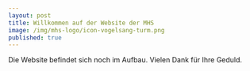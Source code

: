 ```yaml
---
layout: post
title: Willkommen auf der Website der MHS
image: /img/mhs-logo/icon-vogelsang-turm.png
published: true
---
```


Die Website befindet sich noch im Aufbau. Vielen Dank für Ihre Geduld. 

